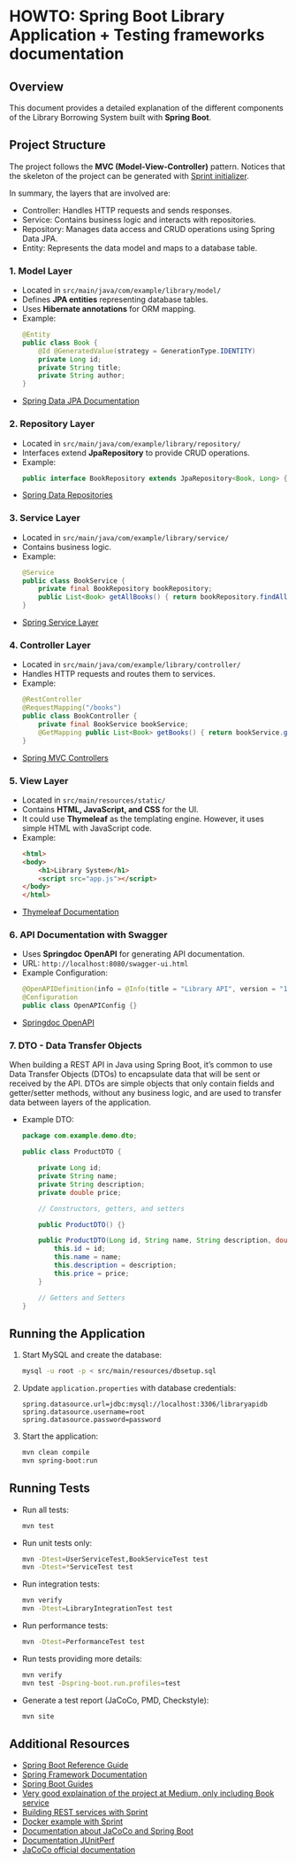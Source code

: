 # HOWTO: Spring Boot Library Application + Testing frameworks documentation

## Overview

This document provides a detailed explanation of the different components of the Library Borrowing System built with **Spring Boot**.

## Project Structure

The project follows the **MVC (Model-View-Controller)** pattern. Notices that the skeleton of the project can be generated with [Sprint initializer](https://start.spring.io/).

In summary, the layers that are involved are:
- Controller: Handles HTTP requests and sends responses.
- Service: Contains business logic and interacts with repositories.
- Repository: Manages data access and CRUD operations using Spring Data JPA.
- Entity: Represents the data model and maps to a database table.


### 1. Model Layer

- Located in `src/main/java/com/example/library/model/`
- Defines **JPA entities** representing database tables.
- Uses **Hibernate annotations** for ORM mapping.
- Example:
  ```java
  @Entity
  public class Book {
      @Id @GeneratedValue(strategy = GenerationType.IDENTITY)
      private Long id;
      private String title;
      private String author;
  }
  ```
- [Spring Data JPA Documentation](https://docs.spring.io/spring-data/jpa/docs/current/reference/html/)

### 2. Repository Layer

- Located in `src/main/java/com/example/library/repository/`
- Interfaces extend **JpaRepository** to provide CRUD operations.
- Example:
  ```java
  public interface BookRepository extends JpaRepository<Book, Long> {}
  ```
- [Spring Data Repositories](https://docs.spring.io/spring-data/jpa/docs/current/reference/html/#repositories)

### 3. Service Layer

- Located in `src/main/java/com/example/library/service/`
- Contains business logic.
- Example:
  ```java
  @Service
  public class BookService {
      private final BookRepository bookRepository;
      public List<Book> getAllBooks() { return bookRepository.findAll(); }
  }
  ```
- [Spring Service Layer](https://docs.spring.io/spring-framework/docs/current/reference/html/core.html#beans)

### 4. Controller Layer

- Located in `src/main/java/com/example/library/controller/`
- Handles HTTP requests and routes them to services.
- Example:
  ```java
  @RestController
  @RequestMapping("/books")
  public class BookController {
      private final BookService bookService;
      @GetMapping public List<Book> getBooks() { return bookService.getAllBooks(); }
  }
  ```
- [Spring MVC Controllers](https://docs.spring.io/spring-framework/docs/current/reference/html/web.html#mvc)

### 5. View Layer

- Located in `src/main/resources/static/`
- Contains **HTML, JavaScript, and CSS** for the UI.
- It could use **Thymeleaf** as the templating engine. However, it uses simple HTML with JavaScript code. 
- Example:
  ```html
  <html>
  <body>
      <h1>Library System</h1>
      <script src="app.js"></script>
  </body>
  </html>
  ```
- [Thymeleaf Documentation](https://www.thymeleaf.org/doc/tutorials/3.0/usingthymeleaf.html)

### 6. API Documentation with Swagger

- Uses **Springdoc OpenAPI** for generating API documentation.
- URL: `http://localhost:8080/swagger-ui.html`
- Example Configuration:
  ```java
  @OpenAPIDefinition(info = @Info(title = "Library API", version = "1.0"))
  @Configuration
  public class OpenAPIConfig {}
  ```
- [Springdoc OpenAPI](https://springdoc.org/)

### 7. DTO - Data Transfer Objects

When building a REST API in Java using Spring Boot, it’s common to use Data Transfer Objects (DTOs) to encapsulate data that will be sent or received by the API. 
DTOs are simple objects that only contain fields and getter/setter methods, without any business logic, and are used to transfer data between layers of the application.

- Example DTO:
  ```java
  package com.example.demo.dto;

  public class ProductDTO {

      private Long id;
      private String name;
      private String description;
      private double price;

      // Constructors, getters, and setters

      public ProductDTO() {}

      public ProductDTO(Long id, String name, String description, double price) {
          this.id = id;
          this.name = name;
          this.description = description;
          this.price = price;
      }

      // Getters and Setters
  }
  ```


## Running the Application

1. Start MySQL and create the database:
   ```sh
   mysql -u root -p < src/main/resources/dbsetup.sql
   ```
2. Update `application.properties` with database credentials:
   ```properties
   spring.datasource.url=jdbc:mysql://localhost:3306/libraryapidb
   spring.datasource.username=root
   spring.datasource.password=password
   ```
3. Start the application:
   ```sh
   mvn clean compile
   mvn spring-boot:run
   ```

## Running Tests

- Run all tests:
  ```sh
  mvn test
  ```
- Run unit tests only:
  ```sh
  mvn -Dtest=UserServiceTest,BookServiceTest test
  mvn -Dtest=*ServiceTest test
  ```
- Run integration tests:
  ```sh
  mvn verify
  mvn -Dtest=LibraryIntegrationTest test
  ```

- Run performance tests:
  ```sh
  mvn -Dtest=PerformanceTest test
  ```
- Run tests providing more details:
  ```sh
  mvn verify
  mvn test -Dspring-boot.run.profiles=test
  ```
- Generate a test report (JaCoCo, PMD, Checkstyle):
  ```sh
  mvn site
  ```

## Additional Resources

- [Spring Boot Reference Guide](https://docs.spring.io/spring-boot/docs/current/reference/html/)
- [Spring Framework Documentation](https://docs.spring.io/spring-framework/docs/current/reference/html/)
- [Spring Boot Guides](https://spring.io/guides)
- [Very good explaination of the project at Medium, only including Book service](https://medium.com/@pratik.941/building-rest-api-using-spring-boot-a-comprehensive-guide-3e9b6d7a8951) 
- [Building REST services with Sprint](https://spring.io/guides/tutorials/rest)
- [Docker example with Sprint](https://medium.com/@yunuseulucay/end-to-end-spring-boot-with-mysql-and-docker-2c42a6e036c0)
- [Documentation about JaCoCo and Spring Boot](https://medium.com/@truongbui95/jacoco-code-coverage-with-spring-boot-835af8debc68)
- [Documentation JUnitPerf](https://noconnor.github.io/JUnitPerf/docs/junit5.html)
- [JaCoCo official documentation](https://www.jacoco.org/jacoco/trunk/index.html)

